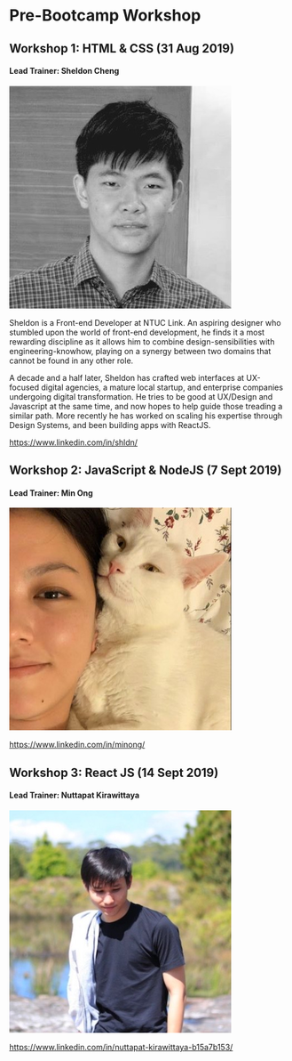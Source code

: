 # Pre-Bootcamp Workshop

## Workshop 1: HTML & CSS (31 Aug 2019)

#### Lead Trainer: Sheldon Cheng

![Sheldon Cheng](./images/sheldon.jpeg)

Sheldon is a Front-end Developer at NTUC Link. An aspiring designer who stumbled upon the world of front-end development, he finds it a most rewarding discipline as it allows him to combine design-sensibilities with engineering-knowhow, playing on a synergy between two domains that cannot be found in any other role.

A decade and a half later, Sheldon has crafted web interfaces at UX-focused digital agencies, a mature local startup, and enterprise companies undergoing digital transformation. He tries to be good at UX/Design and Javascript at the same time, and now hopes to help guide those treading a similar path. More recently he has worked on scaling his expertise through Design Systems, and been building apps with ReactJS.

<https://www.linkedin.com/in/shldn/>

## Workshop 2: JavaScript & NodeJS (7 Sept 2019)

#### Lead Trainer: Min Ong

![Min Ong](./images/min_ong.jpg)

<https://www.linkedin.com/in/minong/>

## Workshop 3: React JS (14 Sept 2019)

#### Lead Trainer: Nuttapat Kirawittaya

![Nuttapat Kirawittaya](./images/nut.jpeg)

<https://www.linkedin.com/in/nuttapat-kirawittaya-b15a7b153/>